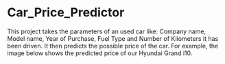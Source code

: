 # Car_Price_Predictor
This project takes the parameters of an used car like: Company name, Model name, Year of Purchase, Fuel Type and Number of Kilometers it has been driven. It then predicts the possible price of the car. For example, the image below shows the predicted price of our Hyundai Grand i10.

